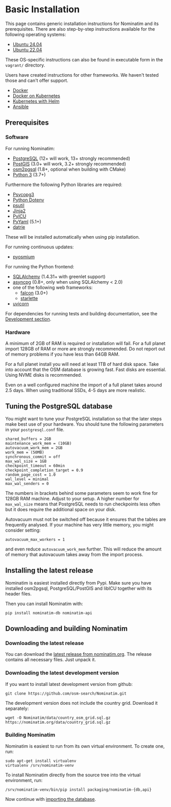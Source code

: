 # Basic Installation

This page contains generic installation instructions for Nominatim and its
prerequisites. There are also step-by-step instructions available for
the following operating systems:

* [Ubuntu 24.04](Install-on-Ubuntu-24.md)
* [Ubuntu 22.04](Install-on-Ubuntu-22.md)

These OS-specific instructions can also be found in executable form
in the `vagrant/` directory.

Users have created instructions for other frameworks. We haven't tested those
and can't offer support.

* [Docker](https://github.com/mediagis/nominatim-docker)
* [Docker on Kubernetes](https://github.com/peter-evans/nominatim-k8s)
* [Kubernetes with Helm](https://github.com/robjuz/helm-charts/blob/master/charts/nominatim/README.md)
* [Ansible](https://github.com/synthesio/infra-ansible-nominatim)

## Prerequisites

### Software

For running Nominatim:

* [PostgreSQL](https://www.postgresql.org) (12+ will work, 13+ strongly recommended)
* [PostGIS](https://postgis.net) (3.0+ will work, 3.2+ strongly recommended)
* [osm2pgsql](https://osm2pgsql.org) (1.8+, optional when building with CMake)
* [Python 3](https://www.python.org/) (3.7+)

Furthermore the following Python libraries are required:

* [Psycopg3](https://www.psycopg.org)
* [Python Dotenv](https://github.com/theskumar/python-dotenv)
* [psutil](https://github.com/giampaolo/psutil)
* [Jinja2](https://palletsprojects.com/p/jinja/)
* [PyICU](https://pypi.org/project/PyICU/)
* [PyYaml](https://pyyaml.org/) (5.1+)
* [datrie](https://github.com/pytries/datrie)

These will be installed automatically when using pip installation.

For running continuous updates:

* [pyosmium](https://osmcode.org/pyosmium/)

For running the Python frontend:

* [SQLAlchemy](https://www.sqlalchemy.org/) (1.4.31+ with greenlet support)
* [asyncpg](https://magicstack.github.io/asyncpg) (0.8+, only when using SQLAlchemy < 2.0)
* one of the following web frameworks:
  * [falcon](https://falconframework.org/) (3.0+)
  * [starlette](https://www.starlette.io/)
* [uvicorn](https://www.uvicorn.org/)

For dependencies for running tests and building documentation, see
the [Development section](../develop/Development-Environment.md).

### Hardware

A minimum of 2GB of RAM is required or installation will fail. For a full
planet import 128GB of RAM or more are strongly recommended. Do not report
out of memory problems if you have less than 64GB RAM.

For a full planet install you will need at least 1TB of hard disk space.
Take into account that the OSM database is growing fast.
Fast disks are essential. Using NVME disks is recommended.

Even on a well configured machine the import of a full planet takes
around 2.5 days. When using traditional SSDs, 4-5 days are more realistic.

## Tuning the PostgreSQL database

You might want to tune your PostgreSQL installation so that the later steps
make best use of your hardware. You should tune the following parameters in
your `postgresql.conf` file.

    shared_buffers = 2GB
    maintenance_work_mem = (10GB)
    autovacuum_work_mem = 2GB
    work_mem = (50MB)
    synchronous_commit = off
    max_wal_size = 1GB
    checkpoint_timeout = 60min
    checkpoint_completion_target = 0.9
    random_page_cost = 1.0
    wal_level = minimal
    max_wal_senders = 0

The numbers in brackets behind some parameters seem to work fine for
128GB RAM machine. Adjust to your setup. A higher number for `max_wal_size`
means that PostgreSQL needs to run checkpoints less often but it does require
the additional space on your disk.

Autovacuum must not be switched off because it ensures that the
tables are frequently analysed. If your machine has very little memory,
you might consider setting:

    autovacuum_max_workers = 1

and even reduce `autovacuum_work_mem` further. This will reduce the amount
of memory that autovacuum takes away from the import process.

## Installing the latest release

Nominatim is easiest installed directly from Pypi. Make sure you have installed
osm2pgsql, PostgreSQL/PostGIS and libICU together with its header files.

Then you can install Nominatim with:

    pip install nominatim-db nominatim-api

## Downloading and building Nominatim

### Downloading the latest release

You can download the [latest release from nominatim.org](https://nominatim.org/downloads/).
The release contains all necessary files. Just unpack it.

### Downloading the latest development version

If you want to install latest development version from github:

```
git clone https://github.com/osm-search/Nominatim.git
```

The development version does not include the country grid. Download it separately:

```
wget -O Nominatim/data/country_osm_grid.sql.gz https://nominatim.org/data/country_grid.sql.gz
```

### Building Nominatim

Nominatim is easiest to run from its own virtual environment. To create one, run:

    sudo apt-get install virtualenv
    virtualenv /srv/nominatim-venv

To install Nominatim directly from the source tree into the virtual environment, run:

    /srv/nominatim-venv/bin/pip install packaging/nominatim-{db,api}

Now continue with [importing the database](Import.md).

